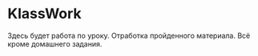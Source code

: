 # KlassWork
Здесь будет работа по уроку. Отработка пройденного материала. Всё кроме домашнего задания.
